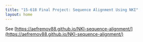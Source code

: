 ```yaml
---
title: "15-618 Final Project: Sequence Alignment Using NKI"
layout: home
---
```


See [https://aefremov88.github.io/NKI-sequence-alignment/](https://aefremov88.github.io/NKI-sequence-alignment/)
